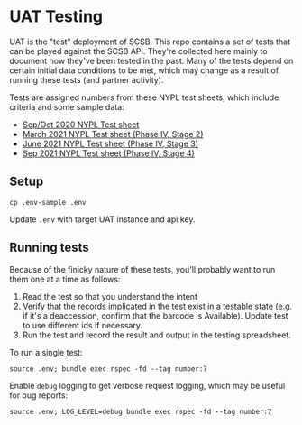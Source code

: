 # UAT Testing

UAT is the "test" deployment of SCSB. This repo contains a set of tests that can be played against the SCSB API. They're collected here mainly to document how they've been tested in the past. Many of the tests depend on certain initial data conditions to be met, which may change as a result of running these tests (and partner activity).

Tests are assigned numbers from these NYPL test sheets, which include criteria and some sample data:
 - [Sep/Oct 2020 NYPL Test sheet](https://docs.google.com/spreadsheets/d/1xTRg69K1gR5S66y3UXOf_ASA-yjQgNPO/edit?ts=5f57dfa2#gid=1447839939)
 - [March 2021 NYPL Test sheet (Phase IV, Stage 2)](https://docs.google.com/spreadsheets/d/1KnMgycTN5Vyx-PeFcDyLp5rcqvuN3m8e/edit#gid=822006474)
 - [June 2021 NYPL Test sheet (Phase IV, Stage 3)](https://docs.google.com/spreadsheets/d/19AQjgU6IFLHPISI7D2f84ppRsfCAIgtFb7pFiISoaDo/edit#gid=747913097)
 - [Sep 2021 NYPL Test sheet (Phase IV, Stage 4)](https://docs.google.com/spreadsheets/d/1bcoPxLDbj6ZnkqOaLmMCAjl1zBrczIzktkdcLfaFyEE/edit#gid=715491896)

## Setup

```
cp .env-sample .env
```

Update `.env` with target UAT instance and api key.

## Running tests

Because of the finicky nature of these tests, you'll probably want to run them one at a time as follows:
1. Read the test so that you understand the intent
2. Verify that the records implicated in the test exist in a testable state (e.g. if it's a deaccession, confirm that the barcode is Available). Update test to use different ids if necessary.
3. Run the test and record the result and output in the testing spreadsheet.

To run a single test:

```
source .env; bundle exec rspec -fd --tag number:7
```

Enable `debug` logging to get verbose request logging, which may be useful for bug reports:

```
source .env; LOG_LEVEL=debug bundle exec rspec -fd --tag number:7
```
